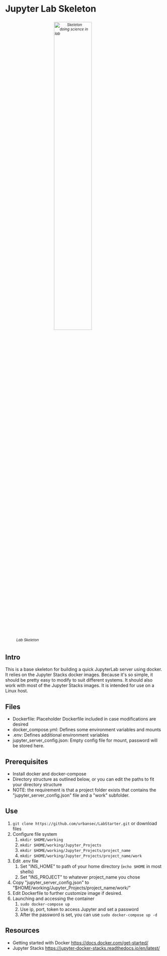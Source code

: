 # Jupyter Lab Skeleton
<figure style="text-align: left; font-style: italic; font-size: smaller; text-indent: 2em; border: none; margin: 0.5em; padding: 0.5em;">
<img src="https://urbansec.github.io/assets/img/repo_images/lab_skeleton.jpg" alt="Skeleton doing science in lab" style="display: block; margin-left: auto; margin-right: auto; width: 50%"/>
<figcaption>Lab Skeleton</figcaption>
</figure>

## Intro
This is a base skeleton for building a quick JupyterLab server using docker.
It relies on the Jupyter Stacks docker images.
Because it's so simple, it should be pretty easy to modify to suit different systems.
It should also work with most of the Jupyter Stacks images.
It is intended for use on a Linux host.

## Files
- Dockerfile: Placeholder Dockerfile included in case modifications are desired
- docker_compose.yml: Defines some environment variables and mounts
- .env: Defines additional environment variables
- jupyter_server_config.json: Empty config file for mount, password will be stored here.

## Prerequisites
- Install docker and docker-compose
- Directory structure as outlined below, or you can edit the paths to fit your directory structure
- NOTE: the requirement is that a project folder exists that contains the "jupyter_server_config.json" file and a "work" subfolder.

## Use
1. `git clone https://github.com/urbansec/LabStarter.git` or download files
1. Configure file system
   1. `mkdir $HOME/working`
   1. `mkdir $HOME/working/Jupyter_Projects`
   1. `mkdir $HOME/working/Jupyter_Projects/project_name`
   1. `mkdir $HOME/working/Jupyter_Projects/project_name/work`
1. Edit .env file
   1. Set "INS_HOME" to path of your home directory (`echo $HOME` in most shells)
   1. Set "INS_PROJECT" to whatever project_name you chose
1. Copy "jupyter_server_config.json" to "$HOME/working/Jupyter_Projects/project_name/work/"
1. Edit Dockerfile to further customize image if desired.
1. Launching and accessing the container
   1. `sudo docker-compose up`
   1. Use ip, port, token to access Jupyter and set a password
   1. After the password is set, you can use `sudo docker-compose up -d`

## Resources
- Getting started with Docker https://docs.docker.com/get-started/
- Jupyter Stacks https://jupyter-docker-stacks.readthedocs.io/en/latest/

